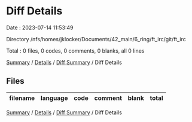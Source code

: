 # Diff Details

Date : 2023-07-14 11:53:49

Directory /nfs/homes/jklocker/Documents/42_main/6_ring/ft_irc/git/ft_irc

Total : 0 files,  0 codes, 0 comments, 0 blanks, all 0 lines

[Summary](results.md) / [Details](details.md) / [Diff Summary](diff.md) / Diff Details

## Files
| filename | language | code | comment | blank | total |
| :--- | :--- | ---: | ---: | ---: | ---: |

[Summary](results.md) / [Details](details.md) / [Diff Summary](diff.md) / Diff Details
